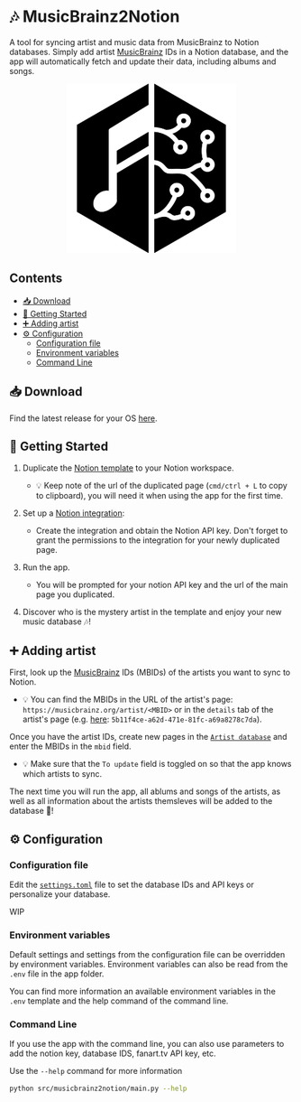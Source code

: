 # 🎶 MusicBrainz2Notion

<!-- TODO: Don't talk about MusicBrainz from the 1st paragraph, explain what it does on a high level and explain what is MusicBrainz -->
<!-- MusicBrainz2Notion is an automated tool that syncs artist and music data to Notion, making it easy to keep your music database up-to-date. By adding artist IDs to a Notion database, the app automatically retrieves and updates data about artists, albums, and songs, providing a centralized place to browse and organize your favorite music.
-->
A tool for syncing artist and music data from MusicBrainz to Notion databases.
Simply add artist [MusicBrainz](https://musicbrainz.org/) IDs in a Notion database, and the app will automatically fetch and update their data, including albums and songs.

<!-- TODO: Explain how it works (read the database, looks at `To update` artists and get the data of Artist, their albums and songs from MusicBrainz, and update the database) -->

<p align="center">
  <img src="media/musicbrainz_black_and_white.png" alt="Logo" width="300">
</p>

## Contents <!-- omit from toc -->

- [📥 Download](#-download)
- [🏃 Getting Started](#-getting-started)
- [➕ Adding artist](#-adding-artist)
- [⚙️ Configuration](#️-configuration)
  - [Configuration file](#configuration-file)
  - [Environment variables](#environment-variables)
  - [Command Line](#command-line)

## 📥 Download

Find the latest release for your OS [here](https://github.com/Kajiih/MusicBrainz2Notion/releases/latest).

## 🏃 Getting Started

1. Duplicate the [Notion template](https://steel-pram-3bf.notion.site/El-Music-Box-2-0-10e20647c8df80368434ea6ac7208981) to your Notion workspace.
   - 💡 Keep note of the url of the duplicated page (`cmd/ctrl + L` to copy to clipboard), you will need it when using the app for the first time.

2. Set up a [Notion integration](https://developers.notion.com/docs/create-a-notion-integration#getting-started):
   - Create the integration and obtain the Notion API key. Don't forget to grant the permissions to the integration for your newly duplicated page.

3. Run the app.
    - You will be prompted for your notion API key and the url of the main page you duplicated.

4. Discover who is the mystery artist in the template and enjoy your new music database 🎶!

## ➕ Adding artist

First, look up the [MusicBrainz](https://musicbrainz.org/) IDs (MBIDs) of the artists you want to sync to Notion.

- 💡 You can find the MBIDs in the URL of the artist's page: `https://musicbrainz.org/artist/<MBID>` or in the `details` tab of the artist's page (e.g. [here](https://musicbrainz.org/artist/5b11f4ce-a62d-471e-81fc-a69a8278c7da/details): `5b11f4ce-a62d-471e-81fc-a69a8278c7da`).

Once you have the artist IDs, create new pages in the [`Artist database`](https://steel-pram-3bf.notion.site/10e20647c8df80ae923cfa8e19d109d4?v=10e20647c8df81a58be0000cbafdcff3&pvs=4) and enter the MBIDs in the `mbid` field.

- 💡 Make sure that the `To update` field is toggled on so that the app knows which artists to sync.

The next time you will run the app, all ablums and songs of the artists, as well as all information about the artists themsleves will be added to the database 🎉!

## ⚙️ Configuration

### Configuration file

Edit the [`settings.toml`](./settings.toml) file to set the database IDs and API keys or personalize your database.

WIP

### Environment variables

Default settings and settings from the configuration file can be overridden by environment variables.
Environment variables can also be read from the `.env` file in the app folder.

You can find more information an available environment variables in the `.env` template and the help command of the command line.

### Command Line

If you use the app with the command line, you can also use parameters to add the notion key, database IDS, fanart.tv API key, etc.

Use the `--help` command for more information

```bash
python src/musicbrainz2notion/main.py --help
```
